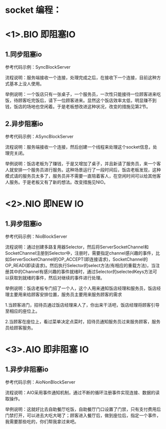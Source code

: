 # socket 编程：



# <1>.BIO  即阻塞IO

## 1.同步阻塞io

参考代码示例：SyncBlockServer

流程说明：服务端接收一个连接，处理完成之后，在接收下一个连接，目前这种方式基本上没人使用。

举例说明：一个饭店只有一张桌子，一个服务员，一次性只能接待一位顾客进来吃饭，待顾客吃完饭后，请下一位顾客进来。显然这个饭店效率太低，明显赚不到钱，饭店的场地也空闲着。于是老板想改进这种状况，改变的措施见第2节。

## 2.异步阻塞io

参考代码示例：ASyncBlockServer

流程说明：服务端接收一个连接，然后创建一个线程来处理这个socket信息，处理完关闭。

举例说明：饭店老板为了赚钱，于是又增加了桌子，并且新请了服务员，来一个客人就安排一个服务员进行服务。这种场景运行了一段时间后，饭店老板发现，这种模式请的服务员太多了，服务员并不需要一直陪着客人，在空闲时间可以给其他客人服务。于是老板又有了新的想法。改变措施见NIO。

# <2>.NIO  即NEW IO

## 1.异步阻塞io

参考代码示例：NioBlockServer

流程说明：通过创建多路复用器Selector，然后将ServerSocketChannel和SocketChannel注册到Selector中，注册时，需要指定channel感兴趣的事件，比如ServerSocketChannel的OP_ACCEPT(即连接请求)，SocketChannel的OP_READ(即读请求)。然后执行Selector的select方法(有相应的重载方法)，当注册其中的Channel有感兴趣的事件就绪时，通过Selector的selectedKeys方法可以获取到就绪的事件，然后对继续的事件进行处理。

举例说明：饭店老板专门招了一个人，这个人用来通知饭店经理和服务员，饭店经理主要用来给顾客安排位置，服务员主要用来服务顾客的需求

1.当顾客进门，招待员通过饭店经理来人了，你出来干活吧，饭店经理将顾客引导至相应的座位上。

2.当顾客在座位上，看过菜单决定点菜时，招待员通知服务员过来服务顾客，服务员给顾客服务。

# <3>.AIO  即非阻塞 IO

## 1.异步非阻塞io

参考代码示例：AioNonBlockServer

流程说明：AIO采用事件通知机制，通过不断的循环注册事件实现连接、数据的读取操作。

举例说明：这就好比去自助餐厅吃饭，自助餐厅门口设置了门禁，只有支付费用后门禁打开，可以进去大吃大喝了；顾客进入餐厅后，做到座位后，指定一个事件，我需要那些吃的，你们帮我拿过来吧。



